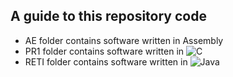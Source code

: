 ## A guide to this repository code
- AE   folder contains software written in Assembly  
- PR1  folder contains software written in ![C](https://img.shields.io/badge/c-%2300599C.svg?style=for-the-badge&logo=c&logoColor=white)   
- RETI folder contains software written in ![Java](https://img.shields.io/badge/java-%23ED8B00.svg?style=for-the-badge&logo=java&logoColor=white)  

